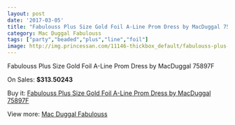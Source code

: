 ```yaml
---
layout: post
date: '2017-03-05'
title: "Fabulouss Plus Size Gold Foil A-Line Prom Dress by MacDuggal 75897F"
category: Mac Duggal Fabulouss
tags: ["party","beaded","plus","line","foil"]
image: http://img.princessan.com/11146-thickbox_default/fabulouss-plus-size-gold-foil-a-line-prom-dress-by-macduggal-75897f.jpg
---
```

Fabulouss Plus Size Gold Foil A-Line Prom Dress by MacDuggal 75897F

On Sales: **$313.50243**
<a href="https://www.princessan.com/en/mac-duggal-fabulouss/5068-fabulouss-plus-size-gold-foil-a-line-prom-dress-by-macduggal-75897f.html"><amp-img layout="responsive" width="600" height="600" src="//img.princessan.com/11146-thickbox_default/fabulouss-plus-size-gold-foil-a-line-prom-dress-by-macduggal-75897f.jpg" alt="Fabulouss Plus Size Gold Foil A-Line Prom Dress by MacDuggal 75897F 0" /></a>
<a href="https://www.princessan.com/en/mac-duggal-fabulouss/5068-fabulouss-plus-size-gold-foil-a-line-prom-dress-by-macduggal-75897f.html"><amp-img layout="responsive" width="600" height="600" src="//img.princessan.com/20195-thickbox_default/fabulouss-plus-size-gold-foil-a-line-prom-dress-by-macduggal-75897f.jpg" alt="Fabulouss Plus Size Gold Foil A-Line Prom Dress by MacDuggal 75897F 1" /></a>
<a href="https://www.princessan.com/en/mac-duggal-fabulouss/5068-fabulouss-plus-size-gold-foil-a-line-prom-dress-by-macduggal-75897f.html"><amp-img layout="responsive" width="600" height="600" src="//img.princessan.com/20194-thickbox_default/fabulouss-plus-size-gold-foil-a-line-prom-dress-by-macduggal-75897f.jpg" alt="Fabulouss Plus Size Gold Foil A-Line Prom Dress by MacDuggal 75897F 2" /></a>

Buy it: [Fabulouss Plus Size Gold Foil A-Line Prom Dress by MacDuggal 75897F](https://www.princessan.com/en/mac-duggal-fabulouss/5068-fabulouss-plus-size-gold-foil-a-line-prom-dress-by-macduggal-75897f.html "Fabulouss Plus Size Gold Foil A-Line Prom Dress by MacDuggal 75897F")

View more: [Mac Duggal Fabulouss](https://www.princessan.com/en/40-mac-duggal-fabulouss "Mac Duggal Fabulouss")